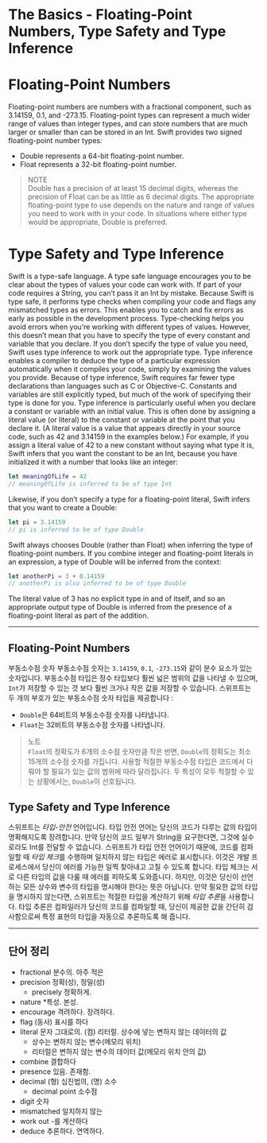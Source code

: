 # The Basics - Floating-Point Numbers, Type Safety and Type Inference
# Floating-Point Numbers
Floating-point numbers are numbers with a fractional component, such as 3.14159, 0.1, and -273.15.
Floating-point types can represent a much wider range of values than integer types, and can store numbers that are much larger or smaller than can be stored in an Int. Swift provides two signed floating-point number types:
* Double represents a 64-bit floating-point number.
* Float represents a 32-bit floating-point number.
> NOTE  
> Double has a precision of at least 15 decimal digits, whereas the precision of Float can be as little as 6 decimal digits. The appropriate floating-point type to use depends on the nature and range of values you need to work with in your code. In situations where either type would be appropriate, Double is preferred.  

# Type Safety and Type Inference
Swift is a type-safe language. A type safe language encourages you to be clear about the types of values your code can work with. If part of your code requires a String, you can’t pass it an Int by mistake.
Because Swift is type safe, it performs type checks when compiling your code and flags any mismatched types as errors. This enables you to catch and fix errors as early as possible in the development process.
Type-checking helps you avoid errors when you’re working with different types of values. However, this doesn’t mean that you have to specify the type of every constant and variable that you declare. If you don’t specify the type of value you need, Swift uses type inference to work out the appropriate type. Type inference enables a compiler to deduce the type of a particular expression automatically when it compiles your code, simply by examining the values you provide.
Because of type inference, Swift requires far fewer type declarations than languages such as C or Objective-C. Constants and variables are still explicitly typed, but much of the work of specifying their type is done for you.
Type inference is particularly useful when you declare a constant or variable with an initial value. This is often done by assigning a literal value (or literal) to the constant or variable at the point that you declare it. (A literal value is a value that appears directly in your source code, such as 42 and 3.14159 in the examples below.)
For example, if you assign a literal value of 42 to a new constant without saying what type it is, Swift infers that you want the constant to be an Int, because you have initialized it with a number that looks like an integer:
``` swift
let meaningOfLife = 42
// meaningOfLife is inferred to be of type Int
```
Likewise, if you don’t specify a type for a floating-point literal, Swift infers that you want to create a Double:
``` swift
let pi = 3.14159
// pi is inferred to be of type Double
```
Swift always chooses Double (rather than Float) when inferring the type of floating-point numbers.
If you combine integer and floating-point literals in an expression, a type of Double will be inferred from the context:
``` swift
let anotherPi = 3 + 0.14159
// anotherPi is also inferred to be of type Double
```
The literal value of 3 has no explicit type in and of itself, and so an appropriate output type of Double is inferred from the presence of a floating-point literal as part of the addition.

- - - -
## Floating-Point Numbers
부동소수점 숫자
부동소수점 숫자는 `3.14159`, `0.1`, `-273.15`와 같이 분수 요소가 있는 숫자입니다.
부동소수점 타입은 정수 타입보다 훨씬 넓은 범위의 값을 나타낼 수 있으며, `Int`가 저장할 수 있는 것 보다 훨씬 크거나 작은 값을 저장할 수 있습니다. 스위프트는 두 개의 부호가 있는 부동소수점 숫자 타입을 제공합니다 :
- `Double`은 64비트의 부동소수점 숫자를 나타냅니다.
- `Float`는 32비트의 부동소수점 숫자를 나타냅니다.
> 노트  
> `Float`의 정확도가 6개의 소수점 숫자만큼 작은 반면,  `Double`의 정확도는 최소 15개의 소수점 숫자를 가집니다. 사용할 적절한 부동소수점 타입은 코드에서 다뤄야 할 필요가 있는 값의 범위에 따라 달라집니다. 두 특성이 모두 적절할 수 있는 상황에서는, `Double`이 선호됩니다.  

## Type Safety and Type Inference
스위프트는 *타입-안전* 언어입니다. 타입 안전 언어는 당신의 코드가 다루는 값의 타입이 명확해지도록 장려합니다. 만약 당신의 코드 일부가 String을 요구한다면, 그것에 실수로라도 Int를 전달할 수 없습니다.
스위프트가 타입 안전 언어이기 때문에, 코드를 컴파일할 때 *타입 체크*를 수행하며 일치하지 않는 타입은 에러로 표시합니다. 이것은 개발 프로세스에서 당신이 에러를 가능한 일찍 찾아내고 고칠 수 있도록 합니다.
타입 체크는 서로 다른 타입의 값을 다룰 때 에러를 피하도록 도와줍니다. 하지만, 이것은 당신이 선언하는 모든 상수와 변수의 타입을 명시해야 한다는 뜻은 아닙니다. 만약 필요한 값의 타입을 명시하지 않는다면, 스위프트는 적절한 타입을 계산하기 위해 *타입 추론*을 사용합니다. 타입 추론은 컴파일러가 당신의 코드를 컴파일할 때, 당신이 제공한 값을 간단히 검사함으로써 특정 표현의 타입을 자동으로 추론하도록 해 줍니다.



- - - -
      
## 단어 정리
- fractional 분수의. 아주 적은
- precision 정확(성), 정밀(성)
	- precisely 정확하게.
- nature *특성. 본성.
- encourage 격려하다. 장려하다.
- flag (동사) 표시를 하다
- literal 문자 그대로의. (컴) 리터럴. 상수에 넣는 변하지 않는 데이터의 값
	- 상수는 변하지 않는 변수(메모리 위치)
	- 리터럴은 변하지 않는 변수의 데이터 값(메모리 위치 안의 값)
- combine 결합하다
- presence 있음. 존재함.
- decimal (형) 십진법의, (명) 소수
	- decimal point 소수점
- digit 숫자
- mismatched 일치하지 않는
- work out -를 계산하다
- deduce 추론하다. 연역하다.